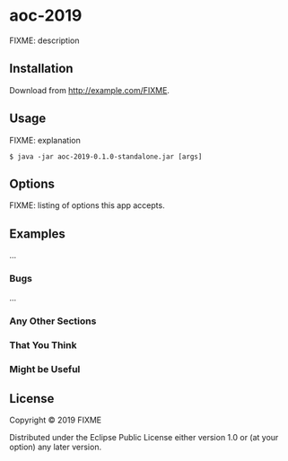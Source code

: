 # aoc-2019

FIXME: description

## Installation

Download from http://example.com/FIXME.

## Usage

FIXME: explanation

    $ java -jar aoc-2019-0.1.0-standalone.jar [args]

## Options

FIXME: listing of options this app accepts.

## Examples

...

### Bugs

...

### Any Other Sections
### That You Think
### Might be Useful

## License

Copyright © 2019 FIXME

Distributed under the Eclipse Public License either version 1.0 or (at
your option) any later version.
